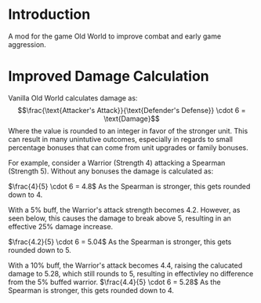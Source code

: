 # Introduction
A mod for the game Old World to improve combat and early game aggression.

# Improved Damage Calculation
Vanilla Old World calculates damage as:
$$\frac{\text{Attacker's Attack}}{\text{Defender's Defense}} \cdot 6 = \text{Damage}$$ 
Where the value is rounded to an integer in favor of the stronger unit. This can result in many unintutive outcomes, especially in regards to small percentage bonuses that can come from unit upgrades or family bonuses. 

For example, consider a Warrior (Strength 4) attacking a Spearman (Strength 5). Without any bonuses the damage is calculated as:

$\frac{4}{5} \cdot 6 = 4.8$ As the Spearman is stronger, this gets rounded down to 4. 

With a 5% buff, the Warrior's attack strength becomes 4.2. However, as seen below, this causes the damage to break above 5, resulting in an effective 25% damage increase. 

$\frac{4.2}{5} \cdot 6 = 5.04$ As the Spearman is stronger, this gets rounded down to 5. 

With a 10% buff, the Warrior's attack becomes 4.4, raising the calucated damage to 5.28, which still rounds to 5, resulting in effectivley no difference from the 5% buffed warrior. 
$\frac{4.4}{5} \cdot 6 = 5.28$ As the Spearman is stronger, this gets rounded down to 4. 
